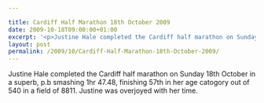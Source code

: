 ```yaml
---

title: Cardiff Half Marathon 18th October 2009
date: 2009-10-18T09:00:00+01:00
excerpt: '<p>Justine Hale completed the Cardiff half marathon on Sunday 18th October in a superb, p.b smashing 1hr 47.48, finishing 57th in her age catogory out of 540 in a field of 8811. Justine was overjoyed with her time.</p>'
layout: post
permalink: /2009/10/Cardiff-Half-Marathon-18th-October-2009/
---
```

Justine Hale completed the Cardiff half marathon on Sunday 18th October in a superb, p.b smashing 1hr 47.48, finishing 57th in her age catogory out of 540 in a field of 8811. Justine was overjoyed with her time.
